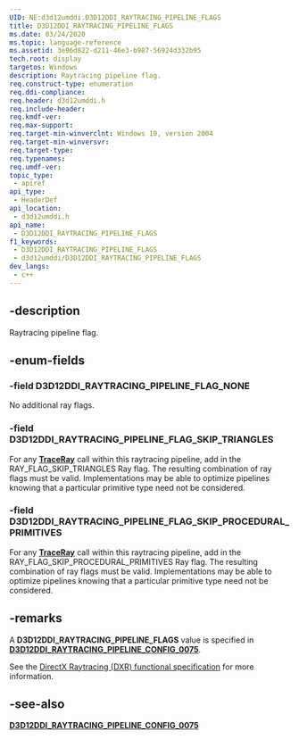 ```yaml
---
UID: NE:d3d12umddi.D3D12DDI_RAYTRACING_PIPELINE_FLAGS
title: D3D12DDI_RAYTRACING_PIPELINE_FLAGS
ms.date: 03/24/2020
ms.topic: language-reference
ms.assetid: 3e96d822-d211-46e3-b987-56924d332b95
tech.root: display
targetos: Windows
description: Raytracing pipeline flag.
req.construct-type: enumeration
req.ddi-compliance: 
req.header: d3d12umddi.h
req.include-header: 
req.kmdf-ver: 
req.max-support: 
req.target-min-winverclnt: Windows 10, version 2004
req.target-min-winversvr: 
req.target-type: 
req.typenames: 
req.umdf-ver: 
topic_type:
 - apiref
api_type:
 - HeaderDef
api_location:
 - d3d12umddi.h
api_name:
 - D3D12DDI_RAYTRACING_PIPELINE_FLAGS
f1_keywords:
 - D3D12DDI_RAYTRACING_PIPELINE_FLAGS
 - d3d12umddi/D3D12DDI_RAYTRACING_PIPELINE_FLAGS
dev_langs:
 - c++
---
```


## -description

Raytracing pipeline flag.

## -enum-fields

### -field D3D12DDI_RAYTRACING_PIPELINE_FLAG_NONE

No additional ray flags.

### -field D3D12DDI_RAYTRACING_PIPELINE_FLAG_SKIP_TRIANGLES

For any [**TraceRay**](/windows/win32/direct3d12/traceray-function) call within this raytracing pipeline, add in the RAY_FLAG_SKIP_TRIANGLES Ray flag. The resulting combination of ray flags must be valid. Implementations may be able to optimize pipelines knowing that a particular primitive type need not be considered.

### -field D3D12DDI_RAYTRACING_PIPELINE_FLAG_SKIP_PROCEDURAL_PRIMITIVES

For any [**TraceRay**](/windows/win32/direct3d12/traceray-function) call within this raytracing pipeline, add in the RAY_FLAG_SKIP_PROCEDURAL_PRIMITIVES Ray flag. The resulting combination of ray flags must be valid. Implementations may be able to optimize pipelines knowing that a particular primitive type need not be considered.

## -remarks

A **D3D12DDI_RAYTRACING_PIPELINE_FLAGS** value is specified in [**D3D12DDI_RAYTRACING_PIPELINE_CONFIG_0075**](ns-d3d12umddi-d3d12ddi_raytracing_pipeline_config_0075.md).

See the [DirectX Raytracing (DXR) functional specification](https://microsoft.github.io/DirectX-Specs/d3d/Raytracing.html) for more information.

## -see-also

[**D3D12DDI_RAYTRACING_PIPELINE_CONFIG_0075**](ns-d3d12umddi-d3d12ddi_raytracing_pipeline_config_0075.md)